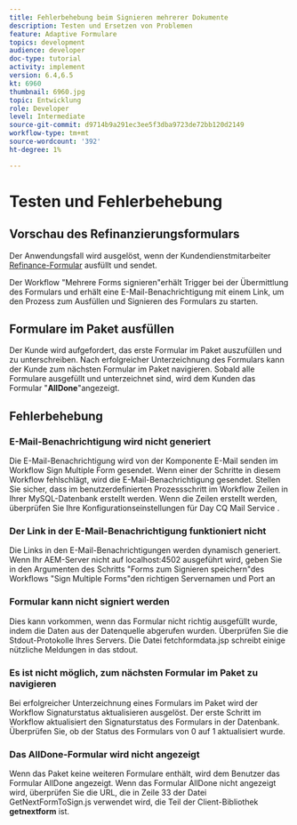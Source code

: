 ```yaml
---
title: Fehlerbehebung beim Signieren mehrerer Dokumente
description: Testen und Ersetzen von Problemen
feature: Adaptive Formulare
topics: development
audience: developer
doc-type: tutorial
activity: implement
version: 6.4,6.5
kt: 6960
thumbnail: 6960.jpg
topic: Entwicklung
role: Developer
level: Intermediate
source-git-commit: d9714b9a291ec3ee5f3dba9723de72bb120d2149
workflow-type: tm+mt
source-wordcount: '392'
ht-degree: 1%

---
```



# Testen und Fehlerbehebung


## Vorschau des Refinanzierungsformulars

Der Anwendungsfall wird ausgelöst, wenn der Kundendienstmitarbeiter [Refinance-Formular](http://localhost:4502/content/dam/formsanddocuments/formsandsigndemo/refinanceform/jcr:content?wcmmode=disabled) ausfüllt und sendet.

Der Workflow &quot;Mehrere Forms signieren&quot;erhält Trigger bei der Übermittlung des Formulars und erhält eine E-Mail-Benachrichtigung mit einem Link, um den Prozess zum Ausfüllen und Signieren des Formulars zu starten.

## Formulare im Paket ausfüllen

Der Kunde wird aufgefordert, das erste Formular im Paket auszufüllen und zu unterschreiben. Nach erfolgreicher Unterzeichnung des Formulars kann der Kunde zum nächsten Formular im Paket navigieren. Sobald alle Formulare ausgefüllt und unterzeichnet sind, wird dem Kunden das Formular &quot;**AllDone**&quot;angezeigt.

## Fehlerbehebung

### E-Mail-Benachrichtigung wird nicht generiert

Die E-Mail-Benachrichtigung wird von der Komponente E-Mail senden im Workflow Sign Multiple Form gesendet. Wenn einer der Schritte in diesem Workflow fehlschlägt, wird die E-Mail-Benachrichtigung gesendet. Stellen Sie sicher, dass im benutzerdefinierten Prozessschritt im Workflow Zeilen in Ihrer MySQL-Datenbank erstellt werden. Wenn die Zeilen erstellt werden, überprüfen Sie Ihre Konfigurationseinstellungen für Day CQ Mail Service .

### Der Link in der E-Mail-Benachrichtigung funktioniert nicht

Die Links in den E-Mail-Benachrichtigungen werden dynamisch generiert. Wenn Ihr AEM-Server nicht auf localhost:4502 ausgeführt wird, geben Sie in den Argumenten des Schritts &quot;Forms zum Signieren speichern&quot;des Workflows &quot;Sign Multiple Forms&quot;den richtigen Servernamen und Port an

### Formular kann nicht signiert werden

Dies kann vorkommen, wenn das Formular nicht richtig ausgefüllt wurde, indem die Daten aus der Datenquelle abgerufen wurden. Überprüfen Sie die Stdout-Protokolle Ihres Servers. Die Datei fetchformdata.jsp schreibt einige nützliche Meldungen in das stdout.

### Es ist nicht möglich, zum nächsten Formular im Paket zu navigieren

Bei erfolgreicher Unterzeichnung eines Formulars im Paket wird der Workflow Signaturstatus aktualisieren ausgelöst. Der erste Schritt im Workflow aktualisiert den Signaturstatus des Formulars in der Datenbank. Überprüfen Sie, ob der Status des Formulars von 0 auf 1 aktualisiert wurde.

### Das AllDone-Formular wird nicht angezeigt

Wenn das Paket keine weiteren Formulare enthält, wird dem Benutzer das Formular AllDone angezeigt. Wenn das Formular AllDone nicht angezeigt wird, überprüfen Sie die URL, die in Zeile 33 der Datei GetNextFormToSign.js verwendet wird, die Teil der Client-Bibliothek **getnextform** ist.











